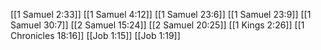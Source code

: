 [[1 Samuel 2:33]]
[[1 Samuel 4:12]]
[[1 Samuel 23:6]]
[[1 Samuel 23:9]]
[[1 Samuel 30:7]]
[[2 Samuel 15:24]]
[[2 Samuel 20:25]]
[[1 Kings 2:26]]
[[1 Chronicles 18:16]]
[[Job 1:15]]
[[Job 1:19]]
